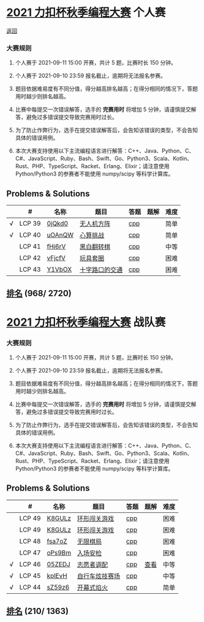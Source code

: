 

# [2021 力扣杯秋季编程大赛](https://leetcode-cn.com/contest/season/2021-fall/) 个人赛

[返回](../../README.md)

### 大赛规则

1. 个人赛于 2021-09-11 15:00 开赛，共计 5 题，比赛时长 150 分钟。

2. 个人赛于 2021-09-10 23:59 报名截止，逾期将无法报名参赛。

3. 题目依据难易度有不同分值，得分越高排名越高；在得分相同的情况下，答题用时越少则排名越高。

4. 比赛中每提交一次错误解答，选手的 **完赛用时** 将增加 5 分钟，请谨慎提交解答，避免过多错误提交导致完赛用时过长。

5. 为了防止作弊行为，选手在提交错误解答后，会告知该错误的类型，不会告知具体的错误用例。

6. 本次大赛支持使用以下主流编程语言进行解答：C++、Java、Python、C、C#、JavaScript、Ruby、Bash、Swift、Go、Python3、Scala、Kotlin、Rust、PHP、TypeScript、Racket、Erlang、Elixir；请注意使用 Python/Python3 的参赛者不能使用 numpy/scipy 等科学计算库。          

## Problems & Solutions
|     | #   | 名称                 | 题目                  | 答题          | 题解 | 难度 |
| --- | --- | -------------------- | --------------------- | ------------- | ---- | ---- |
| √ | LCP 39 | [0jQkd0](../../problems/0jQkd0) | [无人机方阵](../../problems/0jQkd0/README.md) | [cpp](../../problems/0jQkd0/SOLUTION.cpp) |   | 简单 |
| √ | LCP 40 | [uOAnQW](../../problems/uOAnQW) | [心算挑战](../../problems/uOAnQW/README.md) | [cpp](../../problems/uOAnQW/SOLUTION.cpp) |   | 简单 |
|  | LCP 41 | [fHi6rV](../../problems/fHi6rV) | [黑白翻转棋](../../problems/fHi6rV/README.md) | [cpp](../../problems/fHi6rV/SOLUTION.cpp) |   | 中等 |
|   | LCP 42 | [vFjcfV](../../problems/vFjcfV) | [玩具套圈](../../problems/vFjcfV/README.md) | [cpp](../../problems/vFjcfV/SOLUTION.cpp) |   | 困难 |
|   | LCP 43 | [Y1VbOX](../../problems/Y1VbOX) | [十字路口的交通](../../problems/Y1VbOX/README.md) | [cpp](../../problems/Y1VbOX/SOLUTION.cpp) |   | 困难 |

## [排名](https://leetcode-cn.com/contest/season/2021-fall/ranking/solo/) (968/ 2720)


# [2021 力扣杯秋季编程大赛](https://leetcode-cn.com/contest/season/2021-fall/) 战队赛

### 大赛规则

1. 个人赛于 2021-09-11 15:00 开赛，共计 5 题，比赛时长 150 分钟。

2. 个人赛于 2021-09-10 23:59 报名截止，逾期将无法报名参赛。

3. 题目依据难易度有不同分值，得分越高排名越高；在得分相同的情况下，答题用时越少则排名越高。

4. 比赛中每提交一次错误解答，选手的 **完赛用时** 将增加 5 分钟，请谨慎提交解答，避免过多错误提交导致完赛用时过长。

5. 为了防止作弊行为，选手在提交错误解答后，会告知该错误的类型，不会告知具体的错误用例。

6. 本次大赛支持使用以下主流编程语言进行解答：C++、Java、Python、C、C#、JavaScript、Ruby、Bash、Swift、Go、Python3、Scala、Kotlin、Rust、PHP、TypeScript、Racket、Erlang、Elixir；请注意使用 Python/Python3 的参赛者不能使用 numpy/scipy 等科学计算库。    

## Problems & Solutions
|     | #   | 名称                 | 题目                  | 答题          | 题解 | 难度 |
| --- | --- | -------------------- | --------------------- | ------------- | ---- | ---- |
|   | LCP 49 | [K8GULz](../../problems/K8GULz) | [环形闯关游戏](../../problems/K8GULz/README.md) | [cpp](../../problems/K8GULz/SOLUTION.cpp) |   | 困难 | 
|   | LCP 49 | [K8GULz](../../problems/K8GULz) | [环形闯关游戏](../../problems/K8GULz/README.md) | [cpp](../../problems/K8GULz/SOLUTION.cpp) |   | 困难 | 
|   | LCP 48 | [fsa7oZ](../../problems/fsa7oZ) | [无限棋局](../../problems/fsa7oZ/README.md) | [cpp](../../problems/fsa7oZ/SOLUTION.cpp) |   | 困难 | 
|   | LCP 47 | [oPs9Bm](../../problems/oPs9Bm) | [入场安检](../../problems/oPs9Bm/README.md) | [cpp](../../problems/oPs9Bm/SOLUTION.cpp) |   | 困难 | 
| √ | LCP 46 | [05ZEDJ](../../problems/05ZEDJ) | [志愿者调配](../../problems/05ZEDJ/README.md) | [cpp](../../problems/05ZEDJ/SOLUTION.cpp) | [查看](https://leetcode-cn.com/problems/05ZEDJ/solution/05zedj-by-ikaruga-hid6/) | 中等 | 
| √ | LCP 45 | [kplEvH](../../problems/kplEvH) | [自行车炫技赛场](../../problems/kplEvH/README.md) | [cpp](../../problems/kplEvH/SOLUTION.cpp) |   | 中等 | 
| √ | LCP 44 | [sZ59z6](../../problems/sZ59z6) | [开幕式焰火](../../problems/sZ59z6/README.md) | [cpp](../../problems/sZ59z6/SOLUTION.cpp) |   | 简单 | 

## [排名](https://leetcode-cn.com/contest/season/2021-fall/ranking/team/) (210/ 1363)
